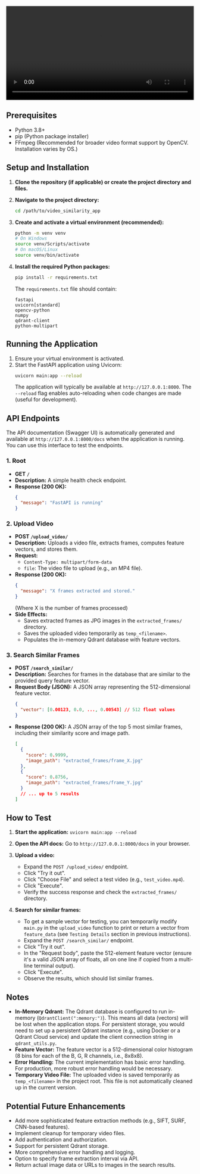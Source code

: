 <video width="100%" controls>
  <source src="demo.mp4" type="video/mp4">
  Your browser does not support the video tag.
</video>

## Prerequisites

*   Python 3.8+
*   pip (Python package installer)
*   FFmpeg (Recommended for broader video format support by OpenCV. Installation varies by OS.)

## Setup and Installation

1.  **Clone the repository (if applicable) or create the project directory and files.**

2.  **Navigate to the project directory:**
    ```bash
    cd /path/to/video_similarity_app
    ```

3.  **Create and activate a virtual environment (recommended):**
    ```bash
    python -m venv venv
    # On Windows
    source venv/Scripts/activate
    # On macOS/Linux
    source venv/bin/activate
    ```

4.  **Install the required Python packages:**
    ```bash
    pip install -r requirements.txt
    ```
    The `requirements.txt` file should contain:
    ```
    fastapi
    uvicorn[standard]
    opencv-python
    numpy
    qdrant-client
    python-multipart
    ```

## Running the Application

1.  Ensure your virtual environment is activated.
2.  Start the FastAPI application using Uvicorn:
    ```bash
    uvicorn main:app --reload
    ```
    The application will typically be available at `http://127.0.0.1:8000`. The `--reload` flag enables auto-reloading when code changes are made (useful for development).

## API Endpoints

The API documentation (Swagger UI) is automatically generated and available at `http://127.0.0.1:8000/docs` when the application is running. You can use this interface to test the endpoints.

### 1. Root

*   **GET `/`**
*   **Description:** A simple health check endpoint.
*   **Response (200 OK):**
    ```json
    {
      "message": "FastAPI is running"
    }
    ```

### 2. Upload Video

*   **POST `/upload_video/`**
*   **Description:** Uploads a video file, extracts frames, computes feature vectors, and stores them.
*   **Request:**
    *   `Content-Type: multipart/form-data`
    *   `file`: The video file to upload (e.g., an MP4 file).
*   **Response (200 OK):**
    ```json
    {
      "message": "X frames extracted and stored."
    }
    ```
    (Where X is the number of frames processed)
*   **Side Effects:**
    *   Saves extracted frames as JPG images in the `extracted_frames/` directory.
    *   Saves the uploaded video temporarily as `temp_<filename>`.
    *   Populates the in-memory Qdrant database with feature vectors.

### 3. Search Similar Frames

*   **POST `/search_similar/`**
*   **Description:** Searches for frames in the database that are similar to the provided query feature vector.
*   **Request Body (JSON):**
    A JSON array representing the 512-dimensional feature vector.
    ```json
    {
      "vector": [0.00123, 0.0, ..., 0.00543] // 512 float values
    }
    ```
*   **Response (200 OK):**
    A JSON array of the top 5 most similar frames, including their similarity score and image path.
    ```json
    [
      {
        "score": 0.9999,
        "image_path": "extracted_frames/frame_X.jpg"
      },
      {
        "score": 0.8756,
        "image_path": "extracted_frames/frame_Y.jpg"
      }
      // ... up to 5 results
    ]
    ```

## How to Test

1.  **Start the application:** `uvicorn main:app --reload`
2.  **Open the API docs:** Go to `http://127.0.0.1:8000/docs` in your browser.

3.  **Upload a video:**
    *   Expand the `POST /upload_video/` endpoint.
    *   Click "Try it out".
    *   Click "Choose File" and select a test video (e.g., `test_video.mp4`).
    *   Click "Execute".
    *   Verify the success response and check the `extracted_frames/` directory.

4.  **Search for similar frames:**
    *   To get a sample vector for testing, you can temporarily modify `main.py` in the `upload_video` function to print or return a vector from `feature_data` (see `Testing Details` section in previous instructions).
    *   Expand the `POST /search_similar/` endpoint.
    *   Click "Try it out".
    *   In the "Request body", paste the 512-element feature vector (ensure it's a valid JSON array of floats, all on one line if copied from a multi-line terminal output).
    *   Click "Execute".
    *   Observe the results, which should list similar frames.

## Notes

*   **In-Memory Qdrant:** The Qdrant database is configured to run in-memory (`QdrantClient(":memory:")`). This means all data (vectors) will be lost when the application stops. For persistent storage, you would need to set up a persistent Qdrant instance (e.g., using Docker or a Qdrant Cloud service) and update the client connection string in `qdrant_utils.py`.
*   **Feature Vector:** The feature vector is a 512-dimensional color histogram (8 bins for each of the B, G, R channels, i.e., 8x8x8).
*   **Error Handling:** The current implementation has basic error handling. For production, more robust error handling would be necessary.
*   **Temporary Video File:** The uploaded video is saved temporarily as `temp_<filename>` in the project root. This file is not automatically cleaned up in the current version.

## Potential Future Enhancements

*   Add more sophisticated feature extraction methods (e.g., SIFT, SURF, CNN-based features).
*   Implement cleanup for temporary video files.
*   Add authentication and authorization.
*   Support for persistent Qdrant storage.
*   More comprehensive error handling and logging.
*   Option to specify frame extraction interval via API.
*   Return actual image data or URLs to images in the search results.
